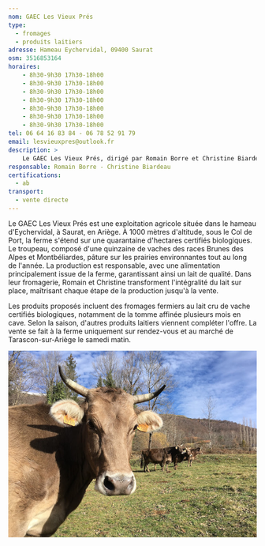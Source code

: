 ```yaml
---
nom: GAEC Les Vieux Prés
type: 
  - fromages
  - produits laitiers
adresse: Hameau Eychervidal, 09400 Saurat
osm: 3516853164
horaires:
    - 8h30-9h30 17h30-18h00
    - 8h30-9h30 17h30-18h00
    - 8h30-9h30 17h30-18h00
    - 8h30-9h30 17h30-18h00
    - 8h30-9h30 17h30-18h00
    - 8h30-9h30 17h30-18h00
    - 8h30-9h30 17h30-18h00
tel: 06 64 16 83 84 - 06 78 52 91 79
email: lesvieuxpres@outlook.fr
description: >
    Le GAEC Les Vieux Prés, dirigé par Romain Borre et Christine Biardeau, est une ferme biologique située à Saurat, Ariège. Ils produisent des fromages fermiers au lait cru de vache et proposent des produits laitiers selon la saison. Leurs vaches pâturent sur des prairies naturelles, assurant une alimentation saine et locale. Les produits sont disponibles à la ferme sur rendez-vous et au marché de Tarascon-sur-Ariège le samedi matin
responsable: Romain Borre - Christine Biardeau
certifications:
  - ab
transport:
  - vente directe
---
```

Le GAEC Les Vieux Prés est une exploitation agricole située dans le hameau d'Eychervidal, à Saurat, en Ariège. À 1000 mètres d'altitude, sous le Col de Port, la ferme s'étend sur une quarantaine d'hectares certifiés biologiques. Le troupeau, composé d'une quinzaine de vaches des races Brunes des Alpes et Montbéliardes, pâture sur les prairies environnantes tout au long de l'année. La production est responsable, avec une alimentation principalement issue de la ferme, garantissant ainsi un lait de qualité. Dans leur fromagerie, Romain et Christine transforment l'intégralité du lait sur place, maîtrisant chaque étape de la production jusqu'à la vente. 

Les produits proposés incluent des fromages fermiers au lait cru de vache certifiés biologiques, notamment de la tomme affinée plusieurs mois en cave. Selon la saison, d'autres produits laitiers viennent compléter l'offre. La vente se fait à la ferme uniquement sur rendez-vous et au marché de Tarascon-sur-Ariège le samedi matin.

![GAEC des vieux prés](./media/gaec-des-vieux-pres.jpg)
